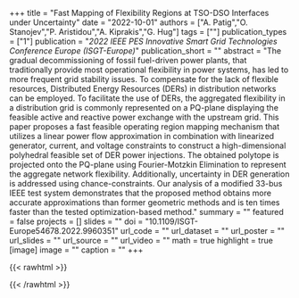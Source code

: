 +++
title = "Fast Mapping of Flexibility Regions at TSO-DSO Interfaces under Uncertainty"
date = "2022-10-01"
authors = ["A. Patig","O. Stanojev","P. Aristidou","A. Kiprakis","G. Hug"]
tags = [""]
publication_types = ["1"]
publication = "_2022 IEEE PES Innovative Smart Grid Technologies Conference Europe (ISGT-Europe)_"
publication_short = ""
abstract = "The gradual decommissioning of fossil fuel-driven power plants, that traditionally provide most operational flexibility in power systems, has led to more frequent grid stability issues. To compensate for the lack of flexible resources, Distributed Energy Resources (DERs) in distribution networks can be employed. To facilitate the use of DERs, the aggregated flexibility in a distribution grid is commonly represented on a PQ-plane displaying the feasible active and reactive power exchange with the upstream grid. This paper proposes a fast feasible operating region mapping mechanism that utilizes a linear power flow approximation in combination with linearized generator, current, and voltage constraints to construct a high-dimensional polyhedral feasible set of DER power injections. The obtained polytope is projected onto the PQ-plane using Fourier-Motzkin Elimination to represent the aggregate network flexibility. Additionally, uncertainty in DER generation is addressed using chance-constraints. Our analysis of a modified 33-bus IEEE test system demonstrates that the proposed method obtains more accurate approximations than former geometric methods and is ten times faster than the tested optimization-based method."
summary = ""
featured = false
projects = []
slides = ""
doi = "10.1109/ISGT-Europe54678.2022.9960351"
url_code = ""
url_dataset = ""
url_poster = ""
url_slides = ""
url_source = ""
url_video = ""
math = true
highlight = true
[image]
image = ""
caption = ""
+++

{{< rawhtml >}}
<div data-badge-details="right" data-badge-type="medium-donut" data-doi="10.1109/ISGT-Europe54678.2022.9960351" data-hide-no-mentions="true" class="altmetric-embed"></div>
{{< /rawhtml >}}
